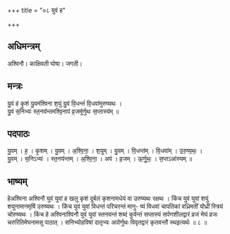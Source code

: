 +++
title = "०८ युवं ह"

+++
## अधिमन्त्रम्
अश्विनौ। काक्षिवती घोषा। जगती।

## मन्त्रः
यु॒वं ह॑ कृ॒शं यु॒वम॑श्विना श॒युं यु॒वं वि॒धन्तं॑ वि॒धवा॑मुरुष्यथः ।  
यु॒वं स॒निभ्यः॑ स्त॒नय॑न्तमश्वि॒नाप॑ व्र॒जमू॑र्णुथः स॒प्तास्य॑म् ॥

## पदपाठः
यु॒वम् । ह॒ । कृ॒शम् । यु॒वम् । अ॒श्वि॒ना॒ । श॒युम् । यु॒वम् । वि॒धन्त॑म् । वि॒धवा॑म् । उ॒रु॒ष्य॒थः॒ ।  
यु॒वम् । स॒निऽभ्यः॑ । स्त॒नय॑न्तम् । अ॒श्वि॒ना॒ । अप॑ । व्र॒जम् । ऊ॒र्णु॒थः॒ । स॒प्तऽआ॑स्यम् ॥

## भाष्यम्
हेअश्विना अश्विनौ युवं युवां ह खलु कृशं दुर्बलं कृशनामधेयं वा उरुष्यथः रक्षथः । किंच युवं युवां शयुं शयुनामानमृषिं उरुष्यथः । किंच युवं युवां विधन्तं परिचरन्तं मानु- ष्यं विधवां चापतिकां वध्रिमतीं योध्रीं स्त्रियं चोरुष्यथः । किंच हे अश्विनाश्विनौ युवं युवां स्तनयन्तं शब्दं कुर्वन्तं सप्तास्यं सर्पणशीलद्वारं व्रजं मेघं व्रजः चरुरितिमेघनामसु पाठात् । सनिभ्योहविषां दातृभ्यः अपोर्णुथः विवृतद्वारं कृतवन्तौ स्थइत्यर्थः ॥ ८ ॥